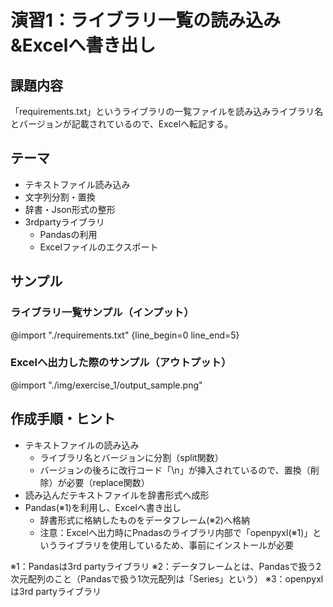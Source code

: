 # 演習1：ライブラリ一覧の読み込み&Excelへ書き出し

## 課題内容
「requirements.txt」というライブラリの一覧ファイルを読み込みライブラリ名とバージョンが記載されているので、Excelへ転記する。

## テーマ
- テキストファイル読み込み
- 文字列分割・置換
- 辞書・Json形式の整形
- 3rdpartyライブラリ
  - Pandasの利用
  - Excelファイルのエクスポート

## サンプル
### ライブラリ一覧サンプル（インプット）
@import "./requirements.txt" {line_begin=0 line_end=5}

### Excelへ出力した際のサンプル（アウトプット）
@import "./img/exercise_1/output_sample.png"

## 作成手順・ヒント
- テキストファイルの読み込み
  - ライブラリ名とバージョンに分割（split関数）
  - バージョンの後ろに改行コード「\n」が挿入されているので、置換（削除）が必要（replace関数）
- 読み込んだテキストファイルを辞書形式へ成形
- Pandas(※1)を利用し、Excelへ書き出し
  - 辞書形式に格納したものをデータフレーム(※2)へ格納
  - 注意：Excelへ出力時にPnadasのライブラリ内部で「openpyxl(※1)」というライブラリを使用しているため、事前にインストールが必要

※1：Pandasは3rd partyライブラリ
※2：データフレームとは、Pandasで扱う2次元配列のこと（Pandasで扱う1次元配列は「Series」という）
※3：openpyxlは3rd partyライブラリ
